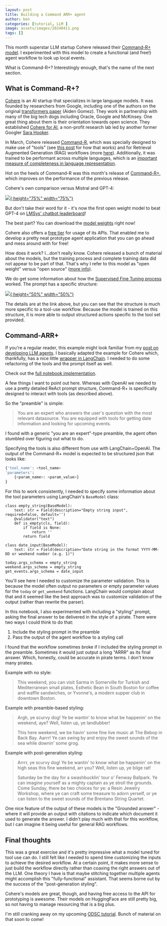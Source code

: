 ```yaml
---
layout: post
title: Building a Command ARR+ agent
author: ben
categories: [tutorial, LLM ]
image: assets/images/20240411.png
tags: []
---
```


This month superstar LLM startup Cohere released their [Command-R+ model](https://txt.cohere.com/command-r-plus-microsoft-azure/).  I experimented with this model to create a functional (and free!) agent workflow to look up local events.

What is Command-R+? Interestingly enough, that's the name of the next section.

## What is Command-R+?

[Cohere](https://cohere.com/) is an AI startup that specializes in large language models.  It was founded by researchers from Google, including one of the authors on the original [transformers paper](https://arxiv.org/abs/1706.03762) (Aiden Gomez).  They work in partnership with many of the big tech dogs including Oracle, Google and McKinsey.  One great thing about them is their orientation towards open science.  They established [Cohere for AI](https://cohere.com/research), a non-profit research lab led by another former Googler [Sara Hooker](https://www.sarahooker.me/).  

In March, Cohere released [Command-R](https://txt.cohere.com/command-r/), which was specially designed to make use of "tools" (see [this post]({{site.url}}/friend_agent_6/) for how that works) and for Retrieval Augmented Generation (RAG) workflows (more [here]({{site.url}}/friend_rag_3/)).  Additionally, it was trained to be performant across multiple languages, which is an [important measure of completeness in language representation](https://www.ruder.io/nlp-beyond-english/). 

Hot on the heels of Command-R was this month's release of [Command-R+](https://txt.cohere.com/command-r-plus-microsoft-azure/), which improves on the performance of the previous release.

Cohere's own comparison versus Mistral and GPT-4:

[![]({{site.url}}/assets/20240411_cohere_compare.png){:height="75%" width="75%"}]({{site.url}}/assets/20240411_cohere_compare.png)

But don't take their word for it - it's now the first open weight model to beat GPT-4 on [LMSys' chatbot leaderboard](https://chat.lmsys.org/?leaderboard)!

The best part? You can download the [model weights](https://huggingface.co/CohereForAI/c4ai-command-r-plus) right now!

Cohere also offers a [free tier](https://cohere.com/pricing) for usage of its APIs.  That enabled me to develop a pretty neat prototype agent application that you can go ahead and mess around with for free!

How does it work? I...don't really know.  Cohere released a bunch of material about the models, but the training process and complete training data did not appear to be part of that.  That's why I refer to this model as "open weight" versus "open source" ([more info](https://opening-up-chatgpt.github.io/)).

We do get some information about how the [Supervised Fine Tuning process](https://docs.cohere.com/docs/prompting-command-r) worked.  The prompt has a specific structure:

[![]({{site.url}}/assets/cohere_prompt.png){:height="50%" width="50%"}]({{site.url}}/assets/cohere_prompt.png)

The details are at the link above, but you can see that the structure is much more specific to a tool-use workflow.  Because the model is trained on this structure, it is more able to output structured actions specific to the tool set provided.

## Command-ARR+ 
If you're a regular reader, this example might look familiar from my [post on developing LLM agents]({{site.url}}/friend_agent_6/).  I basically adapted the example for Cohere which, thankfully, has a nice little [wrapper in LangChain](https://python.langchain.com/docs/integrations/providers/cohere/).  I needed to do some refactoring of the tools and the prompt itself as well.

Check out the [full notebook implementation](https://github.com/bpben/ben_friend/blob/main/cohere_langchain.ipynb).

A few things I want to point out here.  Whereas with OpenAI we needed to use a pretty detailed ReAct prompt structure, Command-R+ is specifically designed to interact with tools (as described above).

So the "preamble" is simple:

>You are an expert who answers the user's question with the most relevant datasource. You are equipped with tools for getting date information and looking for upcoming events.

I found with a generic "you are an expert"-type preamble, the agent often stumbled over figuring out what to do.

Specifying the tools is also different from use with LangChain+OpenAI.  The output of the Command-R+ model is expected to be structured json that looks like:

```python
{'tool_name': <tool_name>
'parameters': 
    {<param_name>: <param_value>}
}
```

For this to work consistently, I needed to specify some information about the tool parameters using LangChain's `BaseModel` class:

```
class empty_string(BaseModel):
    text: str = Field(description="Empty string input", required=False, default='')
    @validator("text")
    def is_empty(cls, field):
        if field is None:
            return ''
        return field

class date_input(BaseModel):
    text: str = Field(description="Date string in the format YYYY-MM-DD or weekend number (e.g. 1)")

today.args_schema = empty_string
weekend.args_schema = empty_string
get_events.args_schema = date_input
```

You'll see here I needed to customize the parameter validation.  This is because the model often output no parameters or empty parameter values for the `today` or `get_weekend` functions.  LangChain would complain about that and it seemed like the best approach was to customize validation of the output (rather than rewrite the parser).

In this notebook, I also experimented with including a "styling" prompt, asking the final answer to be delivered in the style of a pirate.  There were two ways I could think to do that:

1) Include the styling prompt in the preamble
2) Pass the output of the agent workflow to a styling call

I found that the workflow sometimes broke if I included the styling prompt in the preamble.  Sometimes it would just output a long "ARRR" as its final answer.  Which, honestly, could be accurate in pirate terms. I don't know many pirates.

Example with no style:
> This weekend, you can visit Sarma in Somerville for Turkish and Mediterranean small plates, Esthetic Bean in South Boston for coffee and waffle sandwiches, or Yvonne's, a modern supper club in downtown Boston.

Example with preamble-based styling:
> Argh, ye scurvy dog! Ye be wantin' to know what be happenin' on the weekend, aye? Well, listen up, ye landlubber! 
>
> This here weekend, we be havin' some fine live music at The Bebop in Back Bay. Aarrr! Ye can swing by and enjoy the sweet sounds of the sea while downin' some grog. 

Example with post-generation styling:
>Arrrr, ye scurvy dog! Ye be wantin' to know what be happenin' on the high seas this fine weekend, arr you? Well, listen up, ye bilge rat! 
>
> Saturday be the day for a swashbucklin' tour o' Fenway Ballpark. Ye can imagine yourself as a mighty captain as ye stroll the grounds. Come Sunday, there be two choices for ye: a Resin Jewelry Workshop, where ye can craft some treasure to adorn yerself, or ye can listen to the sweet sounds of the Brentano String Quartet. 

One nice feature of the output of these models is the "Grounded answer" - where it will provide an output with citations to indicate which document it used to generate the answer.  I didn't play much with that for this workflow, but I can imagine it being useful for general RAG workflows.

## Final thoughts
This was a great exercise and it's pretty impressive what a model tuned for tool use can do. I still felt like I needed to spend time customizing the inputs to achieve the desired workflow.  At a certain point, it makes more sense to just build the workflow directly rather than coaxing the right answers out of the LLM.  One theory I have is that maybe stitching together multiple agents might accomplish this "fully-functional" assistant.  That seems borne out by the success of the "post-generation styling".

Cohere's models are great, though, and having free access to the API for prototyping is awesome.  Their models on HuggingFace are still pretty big, so not having to manage resourcing that is a big plus.

I'm still cranking away on my upcoming [ODSC tutorial](https://odsc.com/speakers/ben-needs-a-friend-an-intro-to-building-large-language-model-applications/).  Bunch of material on that soon to come!